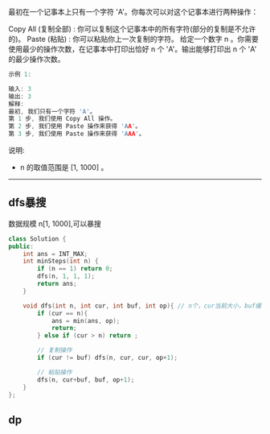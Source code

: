 最初在一个记事本上只有一个字符 'A'。你每次可以对这个记事本进行两种操作：

Copy All (复制全部) : 你可以复制这个记事本中的所有字符(部分的复制是不允许的)。
Paste (粘贴) : 你可以粘贴你上一次复制的字符。
给定一个数字 n 。你需要使用最少的操作次数，在记事本中打印出恰好 n 个 'A'。输出能够打印出 n 个 'A' 的最少操作次数。

```cpp
示例 1:

输入: 3
输出: 3
解释:
最初, 我们只有一个字符 'A'。
第 1 步, 我们使用 Copy All 操作。
第 2 步, 我们使用 Paste 操作来获得 'AA'。
第 3 步, 我们使用 Paste 操作来获得 'AAA'。

```

说明:

- n 的取值范围是 [1, 1000] 。

---

## dfs暴搜

数据规模 n[1, 1000],可以暴搜

```cpp
class Solution {
public:
    int ans = INT_MAX;
    int minSteps(int n) {
        if (n == 1) return 0;
        dfs(n, 1, 1, 1);
        return ans;
    }

    void dfs(int n, int cur, int buf, int op){ // n个，cur当前大小，buf缓冲区，op操作次数
        if (cur == n){
            ans = min(ans, op);
            return;
        } else if (cur > n) return ;

        // 复制操作
        if (cur != buf) dfs(n, cur, cur, op+1);

        // 粘贴操作
        dfs(n, cur+buf, buf, op+1);
    }
};
```

## dp

